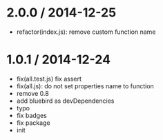 
2.0.0 / 2014-12-25 
==================

  * refactor(index.js): remove custom function name

1.0.1 / 2014-12-24
==================

  * fix(all.test.js) fix assert
  * fix(all.js): do not set properties name to function
  * remove 0.8
  * add bluebird as devDependencies
  * typo
  * fix badges
  * fix package
  * init
